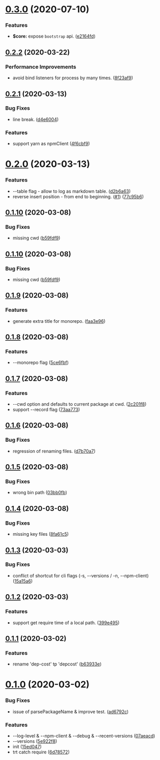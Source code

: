 # [0.3.0](https://github.com/rich-lab/depcost/compare/v0.2.2...v0.3.0) (2020-07-10)


### Features

* **$core:** expose `bootstrap` api. ([e2164fd](https://github.com/rich-lab/depcost/commit/e2164fd6a91a83165b015dc36e39bd99a004dbd4))



## [0.2.2](https://github.com/rich-lab/depcost/compare/v0.2.1...v0.2.2) (2020-03-22)


### Performance Improvements

* avoid bind listeners for process by many times. ([8f23af9](https://github.com/rich-lab/depcost/commit/8f23af9a6da0cb39fc5fa752695459105a000b22))



## [0.2.1](https://github.com/rich-lab/depcost/compare/v0.2.0...v0.2.1) (2020-03-13)


### Bug Fixes

* line break. ([d4e6004](https://github.com/rich-lab/depcost/commit/d4e6004fe51c2c690294edaef424f733e5447edb))


### Features

* support yarn as npmClient ([4f6cbf9](https://github.com/rich-lab/depcost/commit/4f6cbf9de0d9b489a230f0282108e186cf134dc8))

# [0.2.0](https://github.com/rich-lab/depcost/compare/v0.1.10...v0.2.0) (2020-03-13)


### Features

* --table flag - allow to log as markdown table. ([d2b6a63](https://github.com/rich-lab/depcost/commit/d2b6a63866a76df03677bc9ca10e9db9c27ead80))
* reverse insert position - from end to beginning. ([#1](https://github.com/rich-lab/depcost/issues/1)) ([77c95b6](https://github.com/rich-lab/depcost/commit/77c95b64fc9dc8c68effa87dbbc896cf2a92c7ac))



## [0.1.10](https://github.com/rich-lab/depcost/compare/v0.1.9...v0.1.10) (2020-03-08)


### Bug Fixes

* missing cwd ([b59fdf9](https://github.com/rich-lab/depcost/commit/b59fdf90c003b15da4b0b85b22fb48ddce04cc22))



## [0.1.10](https://github.com/rich-lab/depcost/compare/v0.1.9...v0.1.10) (2020-03-08)


### Bug Fixes

* missing cwd ([b59fdf9](https://github.com/rich-lab/depcost/commit/b59fdf90c003b15da4b0b85b22fb48ddce04cc22))



## [0.1.9](https://github.com/rich-lab/depcost/compare/v0.1.8...v0.1.9) (2020-03-08)


### Features

* generate extra title for monorepo. ([faa3e96](https://github.com/rich-lab/depcost/commit/faa3e96abef15d352f16a6c72288035d12980063))



## [0.1.8](https://github.com/rich-lab/depcost/compare/v0.1.7...v0.1.8) (2020-03-08)


### Features

* --monorepo flag ([5ce6fbf](https://github.com/rich-lab/depcost/commit/5ce6fbf3d06e84eb4261af3d154baac4496d249a))



## [0.1.7](https://github.com/rich-lab/depcost/compare/v0.1.6...v0.1.7) (2020-03-08)


### Features

* --cwd option and defaults to current package at cwd. ([2c201f8](https://github.com/rich-lab/depcost/commit/2c201f81c1206670b865c07b89f7a5894a362054))
* support --record flag ([73aa773](https://github.com/rich-lab/depcost/commit/73aa773ec0a21ffe8936fb09581d0df471899f8f))



## [0.1.6](https://github.com/rich-lab/depcost/compare/v0.1.5...v0.1.6) (2020-03-08)


### Bug Fixes

* regression of renaming files. ([d7b70a7](https://github.com/rich-lab/depcost/commit/d7b70a7092b2db325603f25ed35e195152c95e0f))



## [0.1.5](https://github.com/rich-lab/depcost/compare/v0.1.4...v0.1.5) (2020-03-08)


### Bug Fixes

* wrong bin path ([03bb0fb](https://github.com/rich-lab/depcost/commit/03bb0fb06f7c21c97481859aa576aa18950e7af8))



## [0.1.4](https://github.com/rich-lab/depcost/compare/v0.1.3...v0.1.4) (2020-03-08)


### Bug Fixes

* missing key files ([8fa61c5](https://github.com/rich-lab/depcost/commit/8fa61c52ed2dd4d8166f9e7bee5c3d68181fcd6f))


<a name="0.1.3"></a>
## [0.1.3](https://github.com/rich-lab/depcost/compare/v0.1.2...v0.1.3) (2020-03-03)


### Bug Fixes

* conflict of shortcut for cli flags (-s, --versions / -n, --npm-client) ([15a15a6](https://github.com/rich-lab/depcost/commit/15a15a6))



<a name="0.1.2"></a>
## [0.1.2](https://github.com/rich-lab/depcost/compare/v0.1.1...v0.1.2) (2020-03-03)


### Features

* support get require time of a local path. ([399e495](https://github.com/rich-lab/depcost/commit/399e495))



<a name="0.1.1"></a>
## [0.1.1](https://github.com/rich-lab/depcost/compare/v0.1.0...v0.1.1) (2020-03-02)


### Features

* rename 'dep-cost' tp 'depcost' ([b63933e](https://github.com/rich-lab/depcost/commit/b63933e))



<a name="0.1.0"></a>
# [0.1.0](https://github.com/rich-lab/depcost/compare/15ed047...v0.1.0) (2020-03-02)


### Bug Fixes

* issue of parsePackageName & improve test. ([ad6792c](https://github.com/rich-lab/depcost/commit/ad6792c))


### Features

* --log-level & --npm-client & --debug & --recent-versions ([07aeacd](https://github.com/rich-lab/depcost/commit/07aeacd))
* --versions ([5e922f8](https://github.com/rich-lab/depcost/commit/5e922f8))
* init ([15ed047](https://github.com/rich-lab/depcost/commit/15ed047))
* trt catch require ([6d78572](https://github.com/rich-lab/depcost/commit/6d78572))



